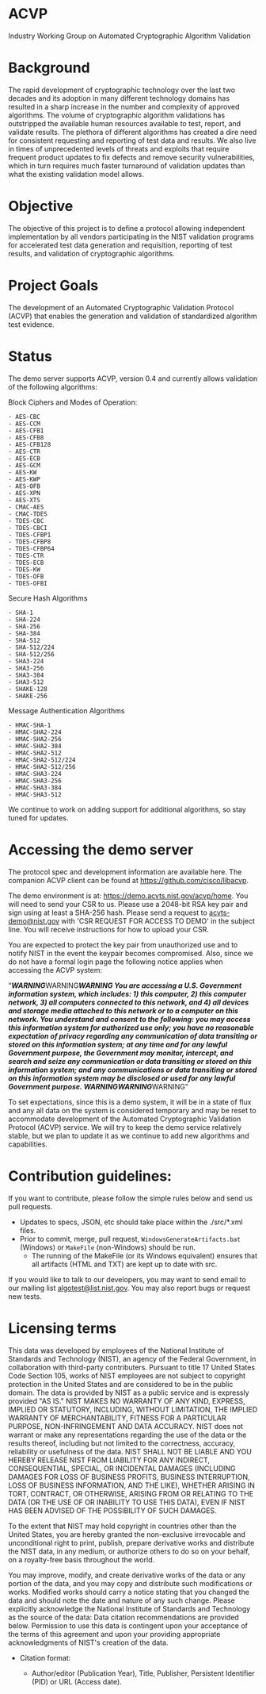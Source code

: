 # ACVP
Industry Working Group on Automated Cryptographic Algorithm Validation

# Background
The rapid development of cryptographic technology over the last two decades and its adoption in many different technology domains has resulted in a sharp increase in the number and complexity of approved algorithms. The volume of cryptographic algorithm validations has outstripped the available human resources available to test, report, and validate results. The plethora of different algorithms has created a dire need for consistent requesting and reporting of test data and results. We also live in times of unprecedented levels of threats and exploits that require frequent product updates to fix defects and remove security vulnerabilities, which in turn requires much faster turnaround of validation updates than what the existing validation model allows.

# Objective
The objective of this project is to define a protocol allowing independent implementation by all vendors participating in the NIST validation programs for accelerated test data generation and requisition, reporting of test results, and validation 
of cryptographic algorithms.

# Project Goals
The development of an Automated Cryptographic Validation Protocol (ACVP) that enables the generation and 
validation of standardized algorithm test evidence.

# Status
The demo server supports ACVP, version 0.4 and currently allows validation of the following algorithms:

Block Ciphers and Modes of Operation:

    - AES-CBC
    - AES-CCM
    - AES-CFB1
    - AES-CFB8
    - AES-CFB128
    - AES-CTR    
    - AES-ECB
    - AES-GCM
    - AES-KW
    - AES-KWP
    - AES-OFB
    - AES-XPN
    - AES-XTS
    - CMAC-AES
    - CMAC-TDES
    - TDES-CBC
    - TDES-CBCI
    - TDES-CFBP1
    - TDES-CFBP8
    - TDES-CFBP64
    - TDES-CTR
    - TDES-ECB
    - TDES-KW
    - TDES-OFB
    - TDES-OFBI

Secure Hash Algorithms

    - SHA-1
    - SHA-224
    - SHA-256
    - SHA-384
    - SHA-512
    - SHA-512/224
    - SHA-512/256
    - SHA3-224
    - SHA3-256
    - SHA3-384
    - SHA3-512
    - SHAKE-128
    - SHAKE-256

Message Authentication Algorithms

    - HMAC-SHA-1
    - HMAC-SHA2-224
    - HMAC-SHA2-256
    - HMAC-SHA2-384
    - HMAC-SHA2-512
    - HMAC-SHA2-512/224
    - HMAC-SHA2-512/256
    - HMAC-SHA3-224
    - HMAC-SHA3-256
    - HMAC-SHA3-384
    - HMAC-SHA3-512

We continue to work on adding support for additional algorithms, so stay tuned for updates. 

# Accessing the demo server

The protocol spec and development information are available here. The companion ACVP client can be found at https://github.com/cisco/libacvp.

The demo environment is at: https://demo.acvts.nist.gov/acvp/home. You will need to send your CSR to us. Please use a 2048-bit RSA key pair and sign using at least a SHA-256 hash. Please send a request to acvts-demo@nist.gov with 'CSR REQUEST FOR ACCESS TO DEMO' in the subject line. You will receive instructions for how to upload your CSR. 

You are expected to protect the key pair from unauthorized use and to notify NIST in the event the keypair becomes compromised. Also, since we do not have a formal login page the following notice applies when accessing the ACVP system:

“***WARNING***WARNING***WARNING
You are accessing a U.S. Government information system, which includes: 1) this computer, 2) this computer network, 3) all computers connected to this network, and 4) all devices and storage media attached to this network or to a computer on this network. You understand and consent to the following: you may access this information system for authorized use only; you have no reasonable expectation of privacy regarding any communication of data transiting or stored on this information system; at any time and for any lawful Government purpose, the Government may monitor, intercept, and search and seize any communication or data transiting or stored on this information system; and any communications or data transiting or stored on this information system may be disclosed or used for any lawful Government purpose.
***WARNING***WARNING***WARNING”

To set expectations, since this is a demo system, it will be in a state of flux and any all data on the system is considered temporary and may be reset to accommodate development of the Automated Cryptographic Validation Protocol (ACVP) service. We will try to keep the demo service relatively stable, but we plan to update it as we continue to add new algorithms and capabilities.

# Contribution guidelines:

If you want to contribute, please follow the simple rules below and send us pull requests. 

  - Updates to specs, JSON, etc should take place within the ./src/*.xml files.
  - Prior to commit, merge, pull request, `WindowsGenerateArtifacts.bat` (Windows) or `MakeFile` (non-Windows) should be run.
    - The running of the MakeFile (or its Windows equivalent) ensures that all artifacts (HTML and TXT) are kept up to date with src.

If you would like to talk to our developers, you may want to send email to our mailing list algotest@list.nist.gov. You may also report bugs or request new tests.

# Licensing terms

This data was developed by employees of the National Institute of Standards and Technology (NIST), an agency of the Federal Government, in collaboration with 
third-party contributers. Pursuant to title 17 United States Code Section 105, works of NIST employees are not subject to copyright protection in the 
United States and are considered to be in the public domain. The data is provided by NIST as a public service and is expressly provided "AS IS." 
NIST MAKES NO WARRANTY OF ANY KIND, EXPRESS, IMPLIED OR STATUTORY, INCLUDING, WITHOUT LIMITATION, THE IMPLIED WARRANTY OF MERCHANTABILITY, 
FITNESS FOR A PARTICULAR PURPOSE, NON-INFRINGEMENT AND DATA ACCURACY. 
NIST does not warrant or make any representations regarding the use of the data or the results thereof, including but not limited to the correctness, 
accuracy, reliability or usefulness of the data. NIST SHALL NOT BE LIABLE AND YOU HEREBY RELEASE NIST FROM LIABILITY FOR ANY INDIRECT, CONSEQUENTIAL, SPECIAL, 
OR INCIDENTAL DAMAGES (INCLUDING DAMAGES FOR LOSS OF BUSINESS PROFITS, BUSINESS INTERRUPTION, LOSS OF BUSINESS INFORMATION, AND THE LIKE), 
WHETHER ARISING IN TORT, CONTRACT, OR OTHERWISE, ARISING FROM OR RELATING TO THE DATA (OR THE USE OF OR INABILITY TO USE THIS DATA), EVEN IF 
NIST HAS BEEN ADVISED OF THE POSSIBILITY OF SUCH DAMAGES.

To the extent that NIST may hold copyright in countries other than the United States, you are hereby granted the non-exclusive irrevocable and 
unconditional right to print, publish, prepare derivative works and distribute the NIST data, in any medium, or authorize others to do so on your behalf, 
on a royalty-free basis throughout the world.

You may improve, modify, and create derivative works of the data or any portion of the data, and you may copy and distribute such modifications or works. 
Modified works should carry a notice stating that you changed the data and should note the date and nature of any such change. 
Please explicitly acknowledge the National Institute of Standards and Technology as the source of the data: Data citation recommendations are provided below.
Permission to use this data is contingent upon your acceptance of the terms of this agreement and upon your providing appropriate acknowledgments of 
NIST's creation of the data.

  - Citation format:

    - Author/editor (Publication Year), Title, Publisher, Persistent Identifier (PID) or URL (Access date). 


